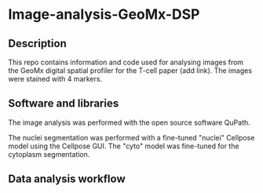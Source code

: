 # Image-analysis-GeoMx-DSP

## Description

This repo contains information and code used for analysing images from the GeoMx digital spatial profiler for the T-cell paper (add link). The images were stained with 4 markers.

## Software and libraries
The image analysis was performed with the open source software QuPath. 

The nuclei segmentation was performed with a fine-tuned "nuclei" Cellpose model using the Cellpose GUI. The "cyto" model was fine-tuned for the cytoplasm segmentation.

## Data analysis workflow
